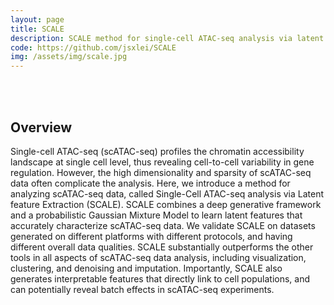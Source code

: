 ```yaml
---
layout: page
title: SCALE
description: SCALE method for single-cell ATAC-seq analysis via latent feature extraction
code: https://github.com/jsxlei/SCALE
img: /assets/img/scale.jpg
---
```


<br />



<br />

## Overview

Single-cell ATAC-seq (scATAC-seq) profiles the chromatin accessibility landscape at single cell level, thus revealing cell-to-cell variability in gene regulation. However, the high dimensionality and sparsity of scATAC-seq data often complicate the analysis. Here, we introduce a method for analyzing scATAC-seq data, called Single-Cell ATAC-seq analysis via Latent feature Extraction (SCALE). SCALE combines a deep generative framework and a probabilistic Gaussian Mixture Model to learn latent features that accurately characterize scATAC-seq data. We validate SCALE on datasets generated on different platforms with different protocols, and having different overall data qualities. SCALE substantially outperforms the other tools in all aspects of scATAC-seq data analysis, including visualization, clustering, and denoising and imputation. Importantly, SCALE also generates interpretable features that directly link to cell populations, and can potentially reveal batch effects in scATAC-seq experiments.

<br />
